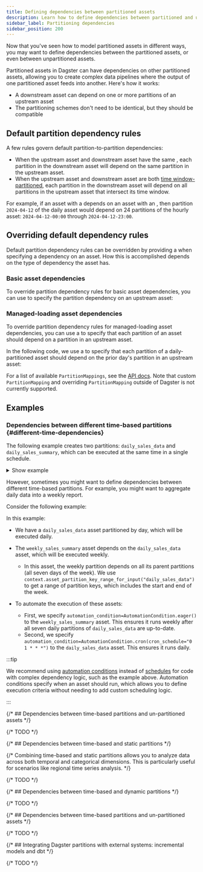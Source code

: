 ```yaml
---
title: Defining dependencies between partitioned assets
description: Learn how to define dependencies between partitioned and unpartitioned assets in Dagster.
sidebar_label: Partitioning dependencies
sidebar_position: 200
---
```


Now that you've seen how to model partitioned assets in different ways, you may want to define dependencies between the partitioned assets, or even between unpartitioned assets.

Partitioned assets in Dagster can have dependencies on other partitioned assets, allowing you to create complex data pipelines where the output of one partitioned asset feeds into another. Here's how it works:

- A downstream asset can depend on one or more partitions of an upstream asset
- The partitioning schemes don't need to be identical, but they should be compatible

## Default partition dependency rules

A few rules govern default partition-to-partition dependencies:

- When the upstream asset and downstream asset have the same <PyObject section="partitions" module="dagster" object="PartitionsDefinition" />, each partition in the downstream asset will depend on the same partition in the upstream asset.
- When the upstream asset and downstream asset are both [time window-partitioned](partitioning-assets#time-based), each partition in the downstream asset will depend on all partitions in the upstream asset that intersect its time window.

For example, if an asset with a <PyObject section="partitions" module="dagster" object="DailyPartitionsDefinition" /> depends on an asset with an <PyObject section="partitions" module="dagster" object="HourlyPartitionsDefinition" />, then partition `2024-04-12` of the daily asset would depend on 24 partitions of the hourly asset: `2024-04-12-00:00` through `2024-04-12-23:00`.

## Overriding default dependency rules

Default partition dependency rules can be overridden by providing a <PyObject section="partitions" module="dagster" object="PartitionMapping" /> when specifying a dependency on an asset. How this is accomplished depends on the type of dependency the asset has.

### Basic asset dependencies

To override partition dependency rules for basic asset dependencies, you can use <PyObject section="assets" module="dagster" object="AssetDep" /> to specify the partition dependency on an upstream asset:

<CodeExample path="docs_snippets/docs_snippets/concepts/partitions_schedules_sensors/partitioned_asset_mappings.py" />

### Managed-loading asset dependencies

To override partition dependency rules for managed-loading asset dependencies, you can use a <PyObject section="partitions" module="dagster" object="PartitionMapping" /> to specify that each partition of an asset should depend on a partition in an upstream asset.

In the following code, we use a <PyObject section="partitions" module="dagster" object="TimeWindowPartitionMapping" /> to specify that each partition of a daily-partitioned asset should depend on the prior day's partition in an upstream asset:

<CodeExample path="docs_snippets/docs_snippets/concepts/partitions_schedules_sensors/partition_mapping.py" />

For a list of available `PartitionMappings`, see the [API docs](/api/dagster/partitions#dagster.PartitionMapping). Note that custom `PartitionMapping` and overriding `PartitionMapping` outside of Dagster is not currently supported.

## Examples

### Dependencies between different time-based partitions \{#different-time-dependencies}

The following example creates two partitions: `daily_sales_data` and `daily_sales_summary`, which can be executed at the same time in a single schedule.

<details>
<summary>Show example</summary>

<CodeExample path="docs_snippets/docs_snippets/guides/data-modeling/partitioning/time_based_partitioning.py" language="python" />

</details>

However, sometimes you might want to define dependencies between different time-based partitions. For example, you might want to aggregate daily data into a weekly report.

Consider the following example:

<CodeExample path="docs_snippets/docs_snippets/guides/data-modeling/partitioning/time_based_partition_dependencies.py" language="python" />

In this example:

- We have a `daily_sales_data` asset partitioned by day, which will be executed daily.
- The `weekly_sales_summary` asset depends on the `daily_sales_data` asset, which will be executed weekly.

  - In this asset, the weekly partition depends on all its parent partitions (all seven days of the week). We use `context.asset_partition_key_range_for_input("daily_sales_data")` to get a range of partition keys, which includes the start and end of the week.

- To automate the execution of these assets:

  - First, we specify `automation_condition=AutomationCondition.eager()` to the `weekly_sales_summary` asset. This ensures it runs weekly after all seven daily partitions of `daily_sales_data` are up-to-date.
  - Second, we specify `automation_condition=AutomationCondition.cron(cron_schedule="0 1 * * *")` to the `daily_sales_data` asset. This ensures it runs daily.


:::tip

We recommend using [automation conditions](/guides/automate/declarative-automation/) instead of [schedules](/guides/automate/schedules) for code with complex dependency logic, such as the example above. Automation conditions specify when an asset should run, which allows you to define execution criteria without needing to add custom scheduling logic.

:::


{/* ## Dependencies between time-based partitions and un-partitioned assets */}

{/* TODO */}

{/* ## Dependencies between time-based and static partitions */}

{/* Combining time-based and static partitions allows you to analyze data across both temporal and categorical dimensions. This is particularly useful for scenarios like regional time series analysis. */}

{/* TODO */}

{/* ## Dependencies between time-based and dynamic partitions */}

{/* TODO */}

{/* ## Dependencies between time-based partitions and un-partitioned assets */}

{/* TODO */}

{/* ## Integrating Dagster partitions with external systems: incremental models and dbt */}

{/* TODO */}
